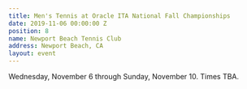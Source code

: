 ```yaml
---
title: Men's Tennis at Oracle ITA National Fall Championships
date: 2019-11-06 00:00:00 Z
position: 8
name: Newport Beach Tennis Club
address: Newport Beach, CA
layout: event
---
```


Wednesday, November 6 through Sunday, November 10. Times TBA.